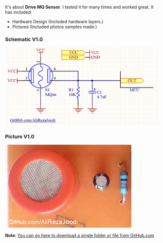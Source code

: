 It's about **Drive MQ Sensor**. I tested it for many times and worked great. It has included:

- Hardware Design (Included hardware layers.)
- Pictures (Included photos samples made.)

### Schematic V1.0
![This is an image](https://github.com/AliRezaJoodi/Electronic-Modules/blob/main/Drive%20MQ%20Sensor/Hardware%20Design/V1.0.png?raw=true)

### Picture V1.0
![This is an image](https://github.com/AliRezaJoodi/Electronic-Modules/blob/main/Drive%20MQ%20Sensor/Pictures/V1.0.jpg?raw=true)

**Note**: [You can go here to download a single folder or file from GitHub.com](https://minhaskamal.github.io/DownGit/#/home)
